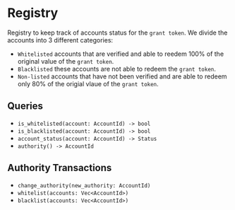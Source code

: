 # Registry

Registry to keep track of accounts status for the `grant token`. We divide the accounts into 3 different categories:

- `Whitelisted` accounts that are verified and able to reedem 100% of the original value of the `grant token`.
- `Blacklisted` these accounts are not able to redeem the `grant token`.
- `Non-listed` accounts that have not been verified and are able to redeem only 80% of the origial vlaue of the `grant token`.

## Queries

- `is_whitelisted(account: AccountId) -> bool`
- `is_blacklisted(account: AccountId) -> bool`
- `account_status(account: AccountId) -> Status`
- `authority() -> AccountId`

## Authority Transactions

- `change_authority(new_authority: AccountId)`
- `whitelist(accounts: Vec<AccountId>)`
- `blacklist(accounts: Vec<AccountId>)`

